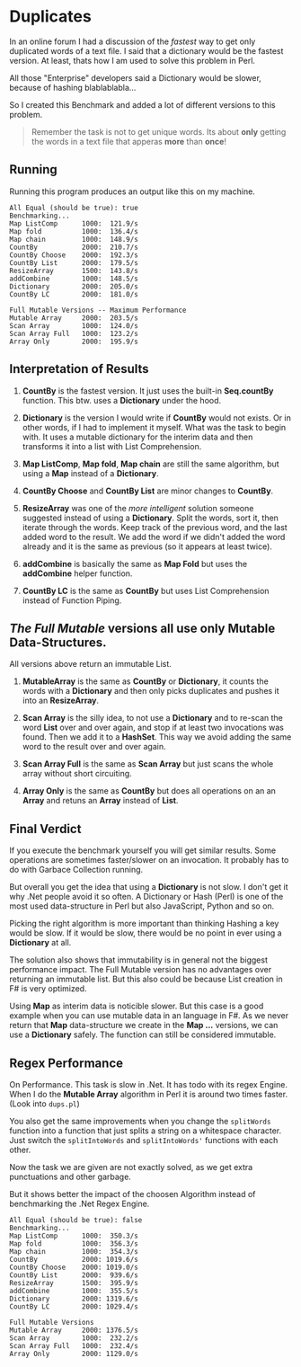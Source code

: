 # Duplicates

In an online forum I had a discussion of the *fastest* way to get
only duplicated words of a text file. I said that a dictionary would
be the fastest version. At least, thats how I am used to solve this problem
in Perl.

All those "Enterprise" developers said a Dictionary would be slower,
because of hashing blablablabla...

So I created this Benchmark and added a lot of different versions to this
problem.

> Remember the task is not to get unique words. Its about **only** getting the
> words in a text file that apperas **more** than **once**!

## Running

Running this program produces an output like this on my machine.

    All Equal (should be true): true
    Benchmarking...
    Map ListComp      1000:  121.9/s
    Map fold          1000:  136.4/s
    Map chain         1000:  148.9/s
    CountBy           2000:  210.7/s
    CountBy Choose    2000:  192.3/s
    CountBy List      2000:  179.5/s
    ResizeArray       1500:  143.8/s
    addCombine        1000:  148.5/s
    Dictionary        2000:  205.0/s
    CountBy LC        2000:  181.0/s

    Full Mutable Versions -- Maximum Performance
    Mutable Array     2000:  203.5/s
    Scan Array        1000:  124.0/s
    Scan Array Full   1000:  123.2/s
    Array Only        2000:  195.9/s
    
## Interpretation of Results

1. **CountBy** is the fastest version. It just uses the built-in **Seq.countBy**
function. This btw. uses a **Dictionary** under the hood.

2. **Dictionary** is the version I would write if **CountBy** would not exists. Or
in other words, if I had to implement it myself. What was the task to begin with.
It uses a mutable dictionary for the interim data and then transforms it into
a list with List Comprehension.

3. **Map ListComp**, **Map fold**, **Map chain** are still the same algorithm, but
using a **Map** instead of a **Dictionary**.

4. **CountBy Choose** and **CountBy List** are minor changes to **CountBy**.

5. **ResizeArray** was one of the *more intelligent* solution someone suggested
instead of using a **Dictionary**. Split the words, sort it, then iterate through
the words. Keep track of the previous word, and the last added word to the result.
We add the word if we didn't added the word already and it is the same as previous
(so it appears at least twice).

6. **addCombine** is basically the same as **Map Fold** but uses the **addCombine**
helper function.

7. **CountBy LC** is the same as **CountBy** but uses List Comprehension instead
of Function Piping.

## *The Full Mutable* versions all use only Mutable Data-Structures.

All versions above return an immutable List.

1. **MutableArray** is the same as **CountBy** or **Dictionary**, it counts the
words with a **Dictionary** and then only picks duplicates and pushes it into
an **ResizeArray**.

2. **Scan Array** is the silly idea, to not use a **Dictionary** and to re-scan
the word **List** over and over again, and stop if at least two invocations was
found. Then we add it to a **HashSet**. This way we avoid adding the same word
to the result over and over again.

3. **Scan Array Full** is the same as **Scan Array** but just scans the whole array
without short circuiting.

4. **Array Only** is the same as **CountBy** but does all operations on an
an **Array** and retuns an **Array** instead of **List**.

## Final Verdict

If you execute the benchmark yourself you will get similar results. Some
operations are sometimes faster/slower on an invocation. It probably has to
do with Garbace Collection running.

But overall you get the idea that using a **Dictionary** is not slow. I don't
get it why .Net people avoid it so often. A Dictionary or Hash (Perl) is one
of the most used data-structure in Perl but also JavaScript, Python and so on.

Picking the right algorithm is more important than thinking Hashing a key
would be slow. If it would be slow, there would be no point in ever using a
**Dictionary** at all.

The solution also shows that immutability is in general not the biggest
performance impact. The Full Mutable version has no advantages over returning
an immutable list. But this also could be because List creation in F# is
very optimized.

Using **Map** as interim data is noticible slower. But this case is a good
example when you can use mutable data in an language in F#. As we never return
that **Map** data-structure we create in the **Map ...** versions, we can use
a **Dictionary** safely. The function can still be considered immutable.

## Regex Performance

On Performance. This task is slow in .Net. It has todo with its regex Engine.
When I do the **Mutable Array** algorithm in Perl it is around two times faster.
(Look into `dups.pl`)

You also get the same improvements when you change the `splitWords` function into
a function that just splits a string on a whitespace character. Just switch the 
`splitIntoWords` and `splitIntoWords'` functions with each other.

Now the task we are given are not exactly solved, as we get extra punctuations
and other garbage. 

But it shows better the impact of the choosen Algorithm instead of benchmarking
the .Net Regex Engine.

    All Equal (should be true): false
    Benchmarking...
    Map ListComp      1000:  350.3/s
    Map fold          1000:  356.3/s
    Map chain         1000:  354.3/s
    CountBy           2000: 1019.6/s
    CountBy Choose    2000: 1019.0/s
    CountBy List      2000:  939.6/s
    ResizeArray       1500:  395.9/s
    addCombine        1000:  355.5/s
    Dictionary        2000: 1319.6/s
    CountBy LC        2000: 1029.4/s

    Full Mutable Versions
    Mutable Array     2000: 1376.5/s
    Scan Array        1000:  232.2/s
    Scan Array Full   1000:  232.4/s
    Array Only        2000: 1129.0/s


